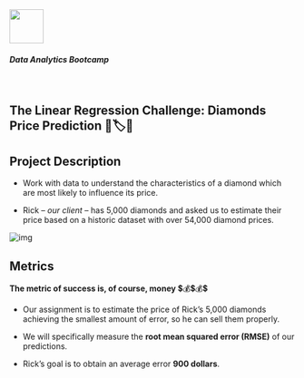 <img src="https://bit.ly/2VnXWr2" width="60">

##### *Data Analytics Bootcamp*

<br>

## The Linear Regression Challenge: Diamonds Price Prediction 💎🏷🤑

## Project Description

* Work with data to understand the characteristics of a diamond which are most likely to influence its price.

* Rick – *our client* – has 5,000 diamonds and asked us to estimate their price based on a historic dataset with over 54,000 diamond prices.

![img](./images/challenge_objectives.png)

<a name="metrics"></a>

## Metrics

**The metric of success is, of course, money** 💲💰💲💰💲

* Our assignment is to estimate the price of Rick’s 5,000 diamonds achieving the smallest amount of error, so he can sell them properly.

* We will specifically measure the **root mean squared error (RMSE)** of our predictions.

* Rick’s goal is to obtain an average error **900 dollars**.

<br>


<a name="conclusion"></a>
